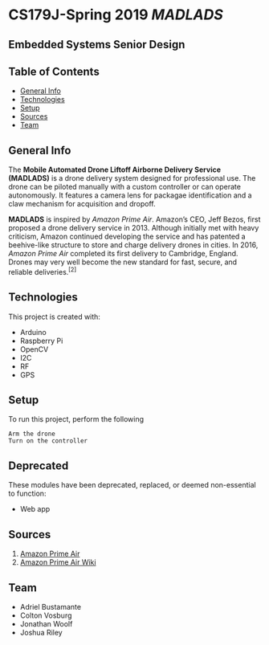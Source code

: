 # CS179J-Spring 2019 *MADLADS*
## Embedded Systems Senior Design

## Table of Contents
* [General Info](#general-info)
* [Technologies](#technologies)
* [Setup](#setup)
* [Sources](#sources)
* [Team](#team)

## General Info
The **Mobile Automated Drone Liftoff Airborne Delivery Service (MADLADS)** is a drone delivery system designed for professional use. The drone can be piloted manually with a custom controller or can operate autonomously. It features a camera lens for packagae identification and  a claw mechanism for acquisition and dropoff.

**MADLADS** is inspired by *Amazon Prime Air*. Amazon’s CEO, Jeff Bezos, first proposed a drone delivery service in 2013. Although initially met with heavy criticism, Amazon continued developing the service and has patented a beehive-like structure to store and charge delivery drones in cities. In 2016, *Amazon Prime Air* completed its first delivery to Cambridge, England. Drones may very well become the new standard for fast, secure, and reliable deliveries.<sup>[2]</sup>


## Technologies
This project is created with:

* Arduino
* Raspberry Pi
* OpenCV
* I2C
* RF
* GPS

## Setup
To run this project, perform the following

```
Arm the drone
Turn on the controller
```

## Deprecated
These modules have been deprecated, replaced, or deemed non-essential to function:

* Web app

## Sources

1) [Amazon Prime Air](https://www.amazon.com/b?node=8037720011&ref_=aa_art_btn&pf_rd_r=PBCHPHZ7294P1HN8JWA7&pf_rd_p=c507fba8-5301-4f03-8293-6be2bb6cc10b)
2) [Amazon Prime Air Wiki](https://en.wikipedia.org/wiki/Amazon_Prime_Air)

## Team

* Adriel Bustamante
* Colton Vosburg
* Jonathan Woolf
* Joshua Riley
